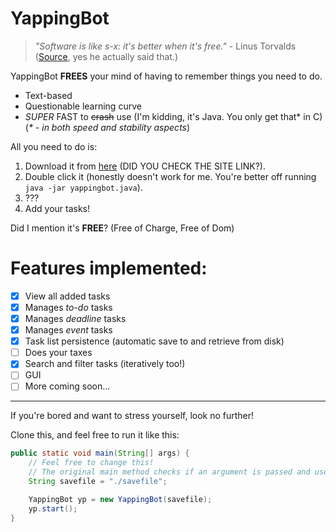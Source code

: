 # YappingBot
> _"Software is like s-x: it's better when it's free."_ - Linus Torvalds ([Source](https://x.com/Linus__Torvalds/status/296333253571387392), yes he actually said that.)

YappingBot **FREES** your mind of having to remember things you need to do.

- Text-based
- Questionable learning curve
- _SUPER_ FAST to ~~crash~~ use (I'm kidding, it's Java. You only get that* in C)
  (_* - in both speed and stability aspects_)

All you need to do is:
1. Download it from [here](https://github.com/yadobler/ip/releases) (DID YOU CHECK THE SITE LINK?).
2. Double click it (honestly doesn't work for me. You're better off running `java -jar yappingbot.java`).
3. ???
4. Add your tasks!

Did I mention it's **FREE**? (Free of Charge, Free of Dom)

# Features implemented:
- [x] View all added tasks
- [x] Manages _to-do_ tasks
- [x] Manages _deadline_ tasks
- [x] Manages _event_ tasks
- [x] Task list persistence (automatic save to and retrieve from disk)
- [ ] Does your taxes
- [x] Search and filter tasks (iteratively too!)
- [ ] GUI
- [ ] More coming soon...
---
If you're bored and want to stress yourself, look no further!

Clone this, and feel free to run it like this:
```java
public static void main(String[] args) {
    // Feel free to change this!
    // The original main method checks if an argument is passed and uses it instead.
    String savefile = "./savefile"; 

    YappingBot yp = new YappingBot(savefile);
    yp.start();
}
```
